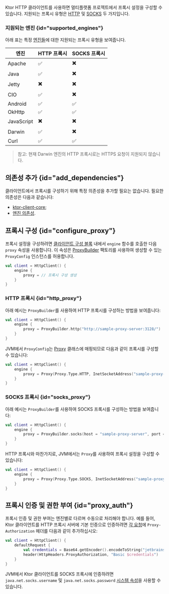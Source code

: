 [//]: # (title: 프록시)

<show-structure for="chapter" depth="2"/>

Ktor HTTP 클라이언트를 사용하면 멀티플랫폼 프로젝트에서 프록시 설정을 구성할 수 있습니다. 지원되는 프록시 유형은 [HTTP](https://en.wikipedia.org/wiki/Proxy_server#Web_proxy_servers) 및 [SOCKS](https://en.wikipedia.org/wiki/SOCKS) 두 가지입니다.

### 지원되는 엔진 {id="supported_engines"}

아래 표는 특정 [엔진들](client-engines.md)에 대한 지원되는 프록시 유형을 보여줍니다.

| 엔진       | HTTP 프록시 | SOCKS 프록시 |
|------------|------------|-------------|
| Apache     | ✅          |   ✖️         |
| Java       | ✅          |   ✖️         |
| Jetty      | ✖️          |   ✖️         |
| CIO        | ✅          |   ✖️         |
| Android    | ✅          |   ✅         |
| OkHttp     | ✅          |   ✅         |
| JavaScript | ✖️          |   ✖️         |
| Darwin     | ✅          |   ✖️          |
| Curl       | ✅          |   ✅         |

> 참고: 현재 Darwin 엔진의 HTTP 프록시로는 HTTPS 요청이 지원되지 않습니다.

## 의존성 추가 {id="add_dependencies"}

클라이언트에서 프록시를 구성하기 위해 특정 의존성을 추가할 필요는 없습니다. 필요한 의존성은 다음과 같습니다:
- [ktor-client-core](client-dependencies.md#client-dependency);
- [엔진 의존성](client-dependencies.md#engine-dependency).

## 프록시 구성 {id="configure_proxy"}

프록시 설정을 구성하려면 [클라이언트 구성 블록](client-create-and-configure.md#configure-client) 내에서 `engine` 함수를 호출한 다음 `proxy` 속성을 사용합니다.
이 속성은 [ProxyBuilder](https://api.ktor.io/ktor-client/ktor-client-core/io.ktor.client.engine/-proxy-builder/index.html) 팩토리를 사용하여 생성할 수 있는 `ProxyConfig` 인스턴스를 허용합니다.

```kotlin
val client = HttpClient() {
    engine {
        proxy = // 프록시 구성 생성
    }
}
```

### HTTP 프록시 {id="http_proxy"}

아래 예시는 `ProxyBuilder`를 사용하여 HTTP 프록시를 구성하는 방법을 보여줍니다:

```kotlin
val client = HttpClient() {
    engine {
        proxy = ProxyBuilder.http("http://sample-proxy-server:3128/")
    }
}
```

JVM에서 `ProxyConfig`는 [Proxy](https://docs.oracle.com/javase/7/docs/api/java/lang/reflect/Proxy.html) 클래스에 매핑되므로 다음과 같이 프록시를 구성할 수 있습니다:

```kotlin
val client = HttpClient() {
    engine {
        proxy = Proxy(Proxy.Type.HTTP, InetSocketAddress("sample-proxy-server", 3128))
    }
}
```

### SOCKS 프록시 {id="socks_proxy"}

아래 예시는 `ProxyBuilder`를 사용하여 SOCKS 프록시를 구성하는 방법을 보여줍니다:

```kotlin
val client = HttpClient() {
    engine {
        proxy = ProxyBuilder.socks(host = "sample-proxy-server", port = 1080)
    }
}
```

HTTP 프록시와 마찬가지로, JVM에서는 `Proxy`를 사용하여 프록시 설정을 구성할 수 있습니다:

```kotlin
val client = HttpClient() {
    engine {
        proxy = Proxy(Proxy.Type.SOCKS, InetSocketAddress("sample-proxy-server", 1080))
    }
}
```

## 프록시 인증 및 권한 부여 {id="proxy_auth"}

프록시 인증 및 권한 부여는 엔진별로 다르며 수동으로 처리해야 합니다.
예를 들어, Ktor 클라이언트를 HTTP 프록시 서버에 기본 인증으로 인증하려면 [각 요청](client-default-request.md)에 `Proxy-Authorization` 헤더를 다음과 같이 추가하십시오:

```kotlin
val client = HttpClient() {
    defaultRequest {
        val credentials = Base64.getEncoder().encodeToString("jetbrains:foobar".toByteArray())
        header(HttpHeaders.ProxyAuthorization, "Basic $credentials")
    }
}
```

JVM에서 Ktor 클라이언트를 SOCKS 프록시에 인증하려면 `java.net.socks.username` 및 `java.net.socks.password` [시스템 속성](https://docs.oracle.com/javase/7/docs/api/java/net/doc-files/net-properties.html)을 사용할 수 있습니다.